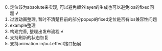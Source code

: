 0. 定位该为absolute来实现, 可以避免额外layer的生成也可以避免ios的fixed问题 √
1. 过渡动画整理, 暂时不清楚目前的部分popup的fixed定位是否有ios兼容性问题
2. example整理
3. 构建完善, 整理出发布流程 √
4. 支持刷新的状态恢复
5. 支持animation.in/out.effect接口拓展